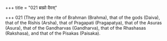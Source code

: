 +++
title = "021 ब्राह्मो दैवस्"

+++
021	(They are) the rite of Brahman (Brahma), that of the gods (Daiva), that of the Rishis (Arsha), that of Pragapati (Pragapatya), that of the Asuras (Asura), that of the Gandharvas (Gandharva), that of the Rhashasas (Rakshasa), and that of the Pisakas (Paisaka).